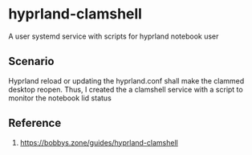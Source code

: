 # hyprland-clamshell

A user systemd service with scripts for hyprland notebook user

## Scenario
Hyprland reload or updating the hyprland.conf shall make the clammed desktop reopen.
Thus, I created the a clamshell service with a script to monitor the notebook lid status

## Reference
1. https://bobbys.zone/guides/hyprland-clamshell
